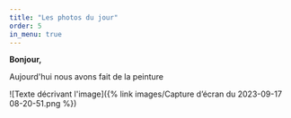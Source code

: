 ```yaml
---
title: "Les photos du jour"
order: 5
in_menu: true
---
```

**Bonjour,**

Aujourd'hui nous avons fait de la peinture

![Texte décrivant l'image]({% link images/Capture d’écran du 2023-09-17 08-20-51.png %}) 